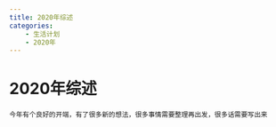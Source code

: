 ```yaml
---
title: 2020年综述
categories:
	- 生活计划
	- 2020年
---
```


# 2020年综述

	今年有个良好的开端，有了很多新的想法，很多事情需要整理再出发，很多话需要写出来


